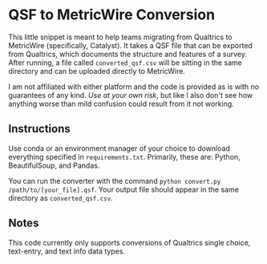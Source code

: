 # QSF to MetricWire Conversion
This little snippet is meant to help teams migrating from Qualtrics to MetricWire (specifically, Catalyst). 
It takes a QSF file that can be exported from Qualtrics, which documents the structure and features of a survey. 
After running, a file called `converted_qsf.csv` will be sitting in the same directory and can be uploaded directly 
to MetricWire.

I am not affiliated with either platform and the code is provided as is with no guarantees of any kind. *Use at your own 
risk*, but like I also don't see how anything worse than mild confusion could result from it not working.

## Instructions
Use conda or an environment manager of your choice to download everything specified in `requirements.txt`.
Primarily, these are: Python, BeautifulSoup, and Pandas. 

You can run the converter with the command `python convert.py /path/to/[your_file].qsf`. Your output file should appear 
in the same directory as `converted_qsf.csv`. 

## Notes

This code currently only supports conversions of Qualtrics single choice, text-entry, and text info 
data types.